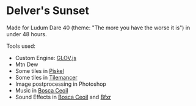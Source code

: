 Delver's Sunset
=================================================

Made for Ludum Dare 40 (theme: "The more you have the worse it is") in under 48 hours.

Tools used:
* Custom Engine: [GLOV.js](https://github.com/Jimbly/turbulenz-playground)
* Mtn Dew
* Some tiles in [Piskel](https://www.piskelapp.com/)
* Some tiles in [Tilemancer](https://led.itch.io/tilemancer)
* Image postprocessing in Photoshop
* Music in [Bosca Ceoil](http://boscaceoil.net/)
* Sound Effects in [Bosca Ceoil](http://boscaceoil.net/) and [Bfxr](https://www.bfxr.net/)
